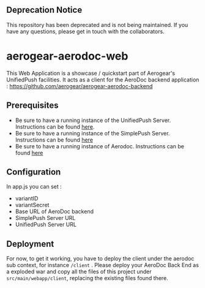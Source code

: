 ## Deprecation Notice
This repository has been deprecated and is not being maintained. If you have any questions, please get in touch with the collaborators.

# aerogear-aerodoc-web

This Web Application is a showcase / quickstart part of Aerogear's UnifiedPush facilities.
It acts as a client for the AeroDoc backend application : https://github.com/aerogear/aerogear-aerodoc-backend

## Prerequisites

* Be sure to have a running instance of the UnifiedPush Server. Instructions can be found [here](https://github.com/aerogear/aerogear-unifiedpush-server).
* Be sure to have a running instance of the SimplePush Server. Instructions can be found [here](https://github.com/aerogear/aerogear-simplepush-server)
* Be sure to have a running instance of Aerodoc. Instructions can be found [here](https://github.com/aerogear/aerogear-aerodoc-backend)

## Configuration

In app.js you can set  :

* variantID
* variantSecret
* Base URL of AeroDoc backend
* SimplePush Server URL
* UnifiedPush Server URL


## Deployment

For now, to get it working, you have to deploy the client under the aerodoc sub context, for instance ```/client``` . Please deploy your AeroDoc Back End as a exploded war and copy all the files of this project under ```src/main/webapp/client```, replacing the existing files found there.
